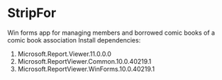 # StripFor
Win forms app for managing members and borrowed comic books of a comic book association
Install dependencies:
1. Microsoft.Report.Viewer.11.0.0.0
2. Microsoft.ReportViewer.Common.10.0.40219.1
3. Microsoft.ReportViewer.WinForms.10.0.40219.1
